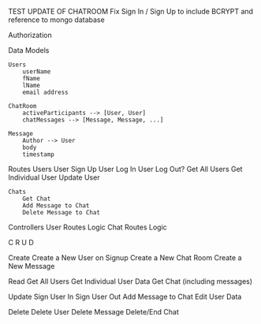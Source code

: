 
TEST UPDATE OF CHATROOM
Fix Sign In / Sign Up to include BCRYPT and reference to mongo database

Authorization

Data Models

    Users
        userName
        fName
        lName
        email address

    ChatRoom
        activeParticipants --> [User, User]
        chatMessages --> [Message, Message, ...]

    Message
        Author --> User
        body
        timestamp

Routes
    Users
        User Sign Up
        User Log In
        User Log Out?
        Get All Users
        Get Individual User
        Update User

    Chats
        Get Chat
        Add Message to Chat
        Delete Message to Chat

Controllers
    User Routes Logic
    Chat Routes Logic

C R U D

Create
    Create a New User on Signup
    Create a New Chat Room
    Create a New Message

Read
    Get All Users
    Get Individual User Data
    Get Chat (including messages)

Update
    Sign User In
    Sign User Out
    Add Message to Chat
    Edit User Data

Delete
    Delete User
    Delete Message
    Delete/End Chat